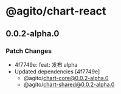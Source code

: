 # @agito/chart-react

## 0.0.2-alpha.0

### Patch Changes

- 4f7749e: feat: 发布 alpha
- Updated dependencies [4f7749e]
  - @agito/chart-core@0.0.2-alpha.0
  - @agito/chart-shared@0.0.2-alpha.0
